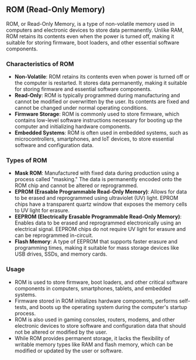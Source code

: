 ## ROM (Read-Only Memory)

ROM, or Read-Only Memory, is a type of non-volatile memory used in computers and electronic devices to store data permanently. Unlike RAM, ROM retains its contents even when the power is turned off, making it suitable for storing firmware, boot loaders, and other essential software components.

### Characteristics of ROM

- **Non-Volatile**: ROM retains its contents even when power is turned off or the computer is restarted. It stores data permanently, making it suitable for storing firmware and essential software components.
- **Read-Only**: ROM is typically programmed during manufacturing and cannot be modified or overwritten by the user. Its contents are fixed and cannot be changed under normal operating conditions.
- **Firmware Storage**: ROM is commonly used to store firmware, which contains low-level software instructions necessary for booting up the computer and initializing hardware components.
- **Embedded Systems**: ROM is often used in embedded systems, such as microcontrollers, smartphones, and IoT devices, to store essential software and configuration data.

### Types of ROM

- **Mask ROM**: Manufactured with fixed data during production using a process called "masking." The data is permanently encoded onto the ROM chip and cannot be altered or reprogrammed.
- **EPROM (Erasable Programmable Read-Only Memory)**: Allows for data to be erased and reprogrammed using ultraviolet (UV) light. EPROM chips have a transparent quartz window that exposes the memory cells to UV light for erasure.
- **EEPROM (Electrically Erasable Programmable Read-Only Memory)**: Enables data to be erased and reprogrammed electronically using an electrical signal. EEPROM chips do not require UV light for erasure and can be reprogrammed in-circuit.
- **Flash Memory**: A type of EEPROM that supports faster erasure and programming times, making it suitable for mass storage devices like USB drives, SSDs, and memory cards.

### Usage

- ROM is used to store firmware, boot loaders, and other critical software components in computers, smartphones, tablets, and embedded systems.
- Firmware stored in ROM initializes hardware components, performs self-tests, and boots up the operating system during the computer's startup process.
- ROM is also used in gaming consoles, routers, modems, and other electronic devices to store software and configuration data that should not be altered or modified by the user.
- While ROM provides permanent storage, it lacks the flexibility of writable memory types like RAM and flash memory, which can be modified or updated by the user or software.
